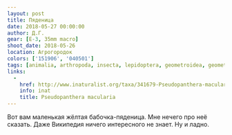 ```yaml
---
layout: post
title: Пяденица
date: 2018-05-27 00:00:00
author: Д.Г.
gear: [E-3, 35mm macro]
shoot_date: 2018-05-26
location: Агрогородок
colors: ['151906', '040501']
tags: [animalia, arthropoda, insecta, lepidoptera, geometroidea, geometridae, pseudopanthera, pseudopanthera macularia]
links:
  -
    href: http://www.inaturalist.org/taxa/341679-Pseudopanthera-macularia
    info: inat
    title: Pseudopanthera macularia
---
```

Вот вам маленькая жёлтая бабочка-пяденица. Мне нечего про неё сказать. Даже Википедия ничего интересного не знает. Ну и ладно.
